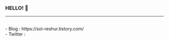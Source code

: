 ### HELLO! 👋
<hr/>
<br/>
- Blog : https://sol-reshur.tistory.com/ <br/>
- Twitter : 


<!-- 
![Reshur's GitHub stats](https://github-readme-stats.vercel.app/api?username=sol-reshur&show_icons=true&theme=radical)
-->
